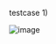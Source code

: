 testcase 1)

![image](https://github.com/ESP32DE/Boot-Linux-ESP32S3-Playground/assets/16070445/93dc5982-a3be-41a7-a9e1-89eb5a50c39e)
